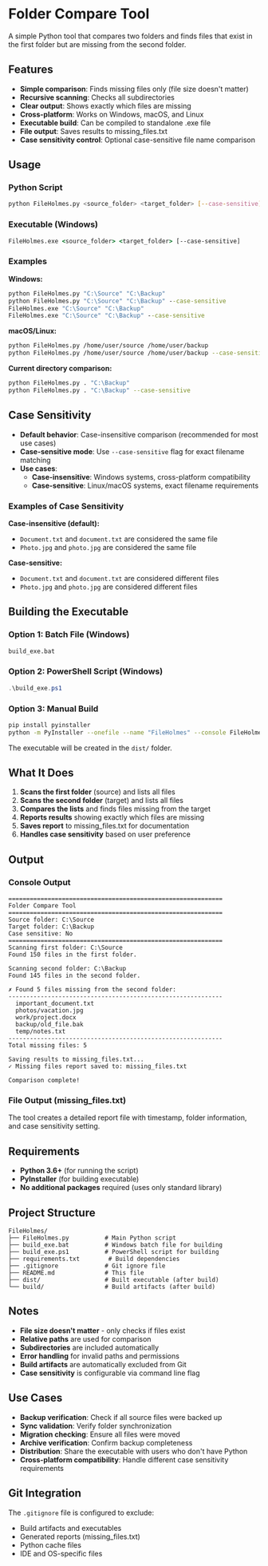 # Folder Compare Tool

A simple Python tool that compares two folders and finds files that exist in the first folder but are missing from the second folder.

## Features

- **Simple comparison**: Finds missing files only (file size doesn't matter)
- **Recursive scanning**: Checks all subdirectories
- **Clear output**: Shows exactly which files are missing
- **Cross-platform**: Works on Windows, macOS, and Linux
- **Executable build**: Can be compiled to standalone .exe file
- **File output**: Saves results to missing_files.txt
- **Case sensitivity control**: Optional case-sensitive file name comparison

## Usage

### Python Script
```bash
python FileHolmes.py <source_folder> <target_folder> [--case-sensitive]
```

### Executable (Windows)
```cmd
FileHolmes.exe <source_folder> <target_folder> [--case-sensitive]
```

### Examples

**Windows:**
```cmd
python FileHolmes.py "C:\Source" "C:\Backup"
python FileHolmes.py "C:\Source" "C:\Backup" --case-sensitive
FileHolmes.exe "C:\Source" "C:\Backup"
FileHolmes.exe "C:\Source" "C:\Backup" --case-sensitive
```

**macOS/Linux:**
```bash
python FileHolmes.py /home/user/source /home/user/backup
python FileHolmes.py /home/user/source /home/user/backup --case-sensitive
```

**Current directory comparison:**
```bash
python FileHolmes.py . "C:\Backup"
python FileHolmes.py . "C:\Backup" --case-sensitive
```

## Case Sensitivity

- **Default behavior**: Case-insensitive comparison (recommended for most use cases)
- **Case-sensitive mode**: Use `--case-sensitive` flag for exact filename matching
- **Use cases**:
  - **Case-insensitive**: Windows systems, cross-platform compatibility
  - **Case-sensitive**: Linux/macOS systems, exact filename requirements

### Examples of Case Sensitivity

**Case-insensitive (default):**
- `Document.txt` and `document.txt` are considered the same file
- `Photo.jpg` and `photo.jpg` are considered the same file

**Case-sensitive:**
- `Document.txt` and `document.txt` are considered different files
- `Photo.jpg` and `photo.jpg` are considered different files

## Building the Executable

### Option 1: Batch File (Windows)
```cmd
build_exe.bat
```

### Option 2: PowerShell Script (Windows)
```powershell
.\build_exe.ps1
```

### Option 3: Manual Build
```bash
pip install pyinstaller
python -m PyInstaller --onefile --name "FileHolmes" --console FileHolmes.py
```

The executable will be created in the `dist/` folder.

## What It Does

1. **Scans the first folder** (source) and lists all files
2. **Scans the second folder** (target) and lists all files  
3. **Compares the lists** and finds files missing from the target
4. **Reports results** showing exactly which files are missing
5. **Saves report** to missing_files.txt for documentation
6. **Handles case sensitivity** based on user preference

## Output

### Console Output
```
============================================================
Folder Compare Tool
============================================================
Source folder: C:\Source
Target folder: C:\Backup
Case sensitive: No
============================================================
Scanning first folder: C:\Source
Found 150 files in the first folder.

Scanning second folder: C:\Backup
Found 145 files in the second folder.

✗ Found 5 files missing from the second folder:
------------------------------------------------------------
  important_document.txt
  photos/vacation.jpg
  work/project.docx
  backup/old_file.bak
  temp/notes.txt
------------------------------------------------------------
Total missing files: 5

Saving results to missing_files.txt...
✓ Missing files report saved to: missing_files.txt

Comparison complete!
```

### File Output (missing_files.txt)
The tool creates a detailed report file with timestamp, folder information, and case sensitivity setting.

## Requirements

- **Python 3.6+** (for running the script)
- **PyInstaller** (for building executable)
- **No additional packages** required (uses only standard library)

## Project Structure

```
FileHolmes/
├── FileHolmes.py          # Main Python script
├── build_exe.bat          # Windows batch file for building
├── build_exe.ps1          # PowerShell script for building
├── requirements.txt        # Build dependencies
├── .gitignore             # Git ignore file
├── README.md              # This file
├── dist/                  # Built executable (after build)
└── build/                 # Build artifacts (after build)
```

## Notes

- **File size doesn't matter** - only checks if files exist
- **Relative paths** are used for comparison
- **Subdirectories** are included automatically
- **Error handling** for invalid paths and permissions
- **Build artifacts** are automatically excluded from Git
- **Case sensitivity** is configurable via command line flag

## Use Cases

- **Backup verification**: Check if all source files were backed up
- **Sync validation**: Verify folder synchronization
- **Migration checking**: Ensure all files were moved
- **Archive verification**: Confirm backup completeness
- **Distribution**: Share the executable with users who don't have Python
- **Cross-platform compatibility**: Handle different case sensitivity requirements

## Git Integration

The `.gitignore` file is configured to exclude:
- Build artifacts and executables
- Generated reports (missing_files.txt)
- Python cache files
- IDE and OS-specific files
